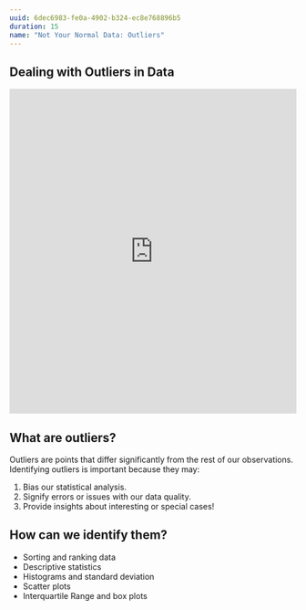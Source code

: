 ```yaml
---
uuid: 6dec6983-fe0a-4902-b324-ec8e768896b5
duration: 15
name: "Not Your Normal Data: Outliers"
---
```


## Dealing with Outliers in Data

<iframe src="https://docs.google.com/presentation/d/e/2PACX-1vSQd8-CydD6AR9EcDFuuOwPegaoqZpJ3U-fXy-YZXpWNrEUlSgN5vooRmQt_YbPRaJjCOBE_6RoDMID/embed?start=false&loop=false&delayms=3000" frameborder="0" style="width:100%; height:569px;"  allowfullscreen="true" mozallowfullscreen="true" webkitallowfullscreen="true"></iframe>


## What are outliers?

Outliers are points that differ significantly from the rest of our observations. Identifying outliers is important because they may:

1. Bias our statistical analysis.
2. Signify errors or issues with our data quality.
3. Provide insights about interesting or special cases!

## How can we identify them? 

- Sorting and ranking data
- Descriptive statistics
- Histograms and standard deviation
- Scatter plots
- Interquartile Range and box plots
